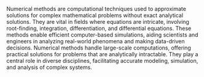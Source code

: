 Numerical methods are computational techniques used to approximate solutions for complex mathematical problems without exact analytical solutions. 
They are vital in fields where equations are intricate, involving root-finding, integration, differentiation, and differential equations. 
These methods enable efficient computer-based simulations, aiding scientists and engineers in analyzing real-world phenomena and making data-driven decisions. 
Numerical methods handle large-scale computations, offering practical solutions for problems that are analytically intractable. 
They play a central role in diverse disciplines, facilitating accurate modeling, simulation, and analysis of complex systems.
